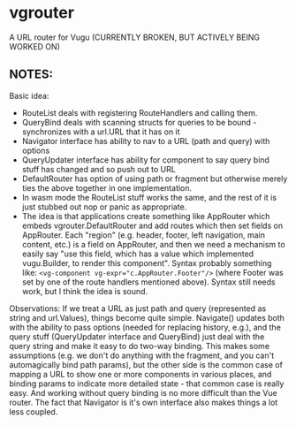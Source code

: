 # vgrouter
A URL router for Vugu (CURRENTLY BROKEN, BUT ACTIVELY BEING WORKED ON)

## NOTES:

Basic idea:
- RouteList deals with registering RouteHandlers and calling them.
- QueryBind deals with scanning structs for queries to be bound - synchronizes with a url.URL that it has on it
- Navigator interface has ability to nav to a URL (path and query) with options
- QueryUpdater interface has ability for component to say query bind stuff has changed and so push out to URL
- DefaultRouter has option of using path or fragment but otherwise merely ties the above together in one implementation.
- In wasm mode the RouteList stuff works the same, and the rest of it is just stubbed out nop or panic as appropriate.
- The idea is that applications create something like AppRouter which embeds vgrouter.DefaultRouter and add
  routes which then set fields on AppRouter.  Each "region" (e.g. header, footer, left navigation, main content, etc.) is a field on AppRouter, and then we need a mechanism to easily say "use this field, which has a value which implemented vugu.Builder, to render this component". Syntax probably something like: `<vg-component vg-expr="c.AppRouter.Footer"/>` (where Footer was set by one of the route handlers mentioned above).  Syntax still needs work, but I think the idea is sound.

Observations: If we treat a URL as just path and query (represented as string and url.Values), things become quite simple.
Navigate() updates both with the ability to pass options (needed for replacing history, e.g.), and the query stuff
(QueryUpdater interface and QueryBind) just deal with the query string and make it easy to do two-way binding.  This makes
some assumptions (e.g. we don't do anything with the fragment, and you can't automagically bind path params), but the other side is the common case of mapping a URL to show one or more components in various places, and binding params to indicate more detailed state - that common case is really easy.  And working without query binding is no more difficult than the Vue router.  The fact that Navigator is it's own interface also makes things a lot less coupled.
